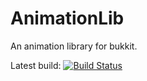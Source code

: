 AnimationLib
============

An animation library for bukkit.

Latest build: [![Build Status](https://travis-ci.org/CaptainBern/AnimationLib.png)](https://travis-ci.org/CaptainBern/AnimationLib) 

